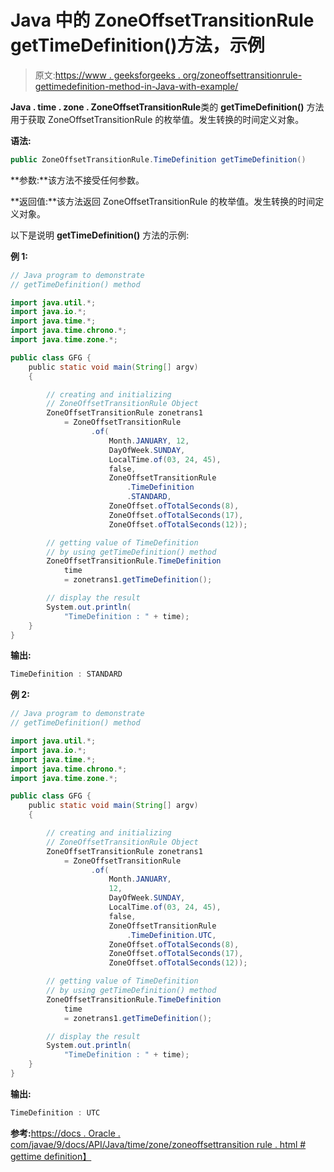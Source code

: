 # Java 中的 ZoneOffsetTransitionRule getTimeDefinition()方法，示例

> 原文:[https://www . geeksforgeeks . org/zoneoffsettransitionrule-gettimedefinition-method-in-Java-with-example/](https://www.geeksforgeeks.org/zoneoffsettransitionrule-gettimedefinition-method-in-java-with-example/)

**Java . time . zone . ZoneOffsetTransitionRule**类的 **getTimeDefinition()** 方法用于获取 ZoneOffsetTransitionRule 的枚举值。发生转换的时间定义对象。

**语法:**

```java
public ZoneOffsetTransitionRule.TimeDefinition getTimeDefinition()
```

**参数:**该方法不接受任何参数。

**返回值:**该方法返回 ZoneOffsetTransitionRule 的枚举值。发生转换的时间定义对象。

以下是说明 **getTimeDefinition()** 方法的示例:

**例 1:**

```java
// Java program to demonstrate
// getTimeDefinition() method

import java.util.*;
import java.io.*;
import java.time.*;
import java.time.chrono.*;
import java.time.zone.*;

public class GFG {
    public static void main(String[] argv)
    {

        // creating and initializing
        // ZoneOffsetTransitionRule Object
        ZoneOffsetTransitionRule zonetrans1
            = ZoneOffsetTransitionRule
                  .of(
                      Month.JANUARY, 12,
                      DayOfWeek.SUNDAY,
                      LocalTime.of(03, 24, 45),
                      false,
                      ZoneOffsetTransitionRule
                          .TimeDefinition
                          .STANDARD,
                      ZoneOffset.ofTotalSeconds(8),
                      ZoneOffset.ofTotalSeconds(17),
                      ZoneOffset.ofTotalSeconds(12));

        // getting value of TimeDefinition
        // by using getTimeDefinition() method
        ZoneOffsetTransitionRule.TimeDefinition
            time
            = zonetrans1.getTimeDefinition();

        // display the result
        System.out.println(
            "TimeDefinition : " + time);
    }
}
```

**输出:**

```java
TimeDefinition : STANDARD

```

**例 2:**

```java
// Java program to demonstrate
// getTimeDefinition() method

import java.util.*;
import java.io.*;
import java.time.*;
import java.time.chrono.*;
import java.time.zone.*;

public class GFG {
    public static void main(String[] argv)
    {

        // creating and initializing
        // ZoneOffsetTransitionRule Object
        ZoneOffsetTransitionRule zonetrans1
            = ZoneOffsetTransitionRule
                  .of(
                      Month.JANUARY,
                      12,
                      DayOfWeek.SUNDAY,
                      LocalTime.of(03, 24, 45),
                      false,
                      ZoneOffsetTransitionRule
                          .TimeDefinition.UTC,
                      ZoneOffset.ofTotalSeconds(8),
                      ZoneOffset.ofTotalSeconds(17),
                      ZoneOffset.ofTotalSeconds(12));

        // getting value of TimeDefinition
        // by using getTimeDefinition() method
        ZoneOffsetTransitionRule.TimeDefinition
            time
            = zonetrans1.getTimeDefinition();

        // display the result
        System.out.println(
            "TimeDefinition : " + time);
    }
}
```

**输出:**

```java
TimeDefinition : UTC

```

**参考:**[https://docs . Oracle . com/javae/9/docs/API/Java/time/zone/zoneoffsettransition rule . html # gettime definition】](https://docs.oracle.com/javase/9/docs/api/java/time/zone/ZoneOffsetTransitionRule.html#getTimeDefinition--)